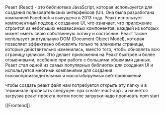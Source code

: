 Реакт (React) - это библиотека JavaScript, которая используется для создания пользовательских интерфейсов (UI). Она была разработана компанией Facebook и выпущена в 2013 году. Реакт использует компонентный подход к созданию UI, что означает, что приложение строится из небольших независимых компонентов, каждый из которых может иметь свою собственную логику и состояние. Реакт также использует виртуальную DOM (Document Object Model), которая позволяет эффективно обновлять только те элементы страницы, которые действительно изменились, вместо того, чтобы обновлять всю страницу целиком. Это делает приложения на Реакт быстрее и более отзывчивыми, особенно при работе с большими объемами данных. Реакт стал одной из самых популярных библиотек для создания UI и используется многими компаниями для создания высокопроизводительных и масштабируемых веб-приложений.

чтобы создать реакт файл нам потребуется открыть эту папку и в терминале прописать следущее:
npx create-react-app .
и начнется загрузка реакт проекта потом после загрузки надо прописать 
npm start

[[Frontend]]